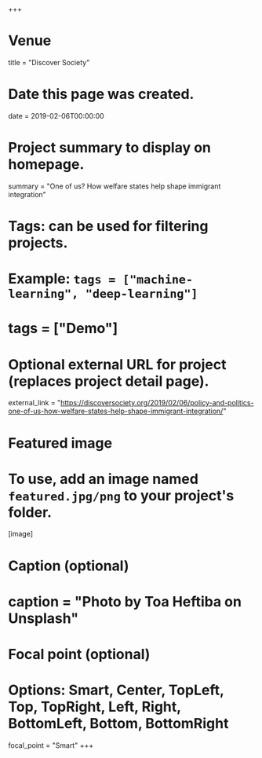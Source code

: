 +++
# Venue
title = "Discover Society"

# Date this page was created.
 date = 2019-02-06T00:00:00
 
# Project summary to display on homepage.
summary = "One of us? How welfare states help shape immigrant integration"

# Tags: can be used for filtering projects.
# Example: `tags = ["machine-learning", "deep-learning"]`
# tags = ["Demo"]

# Optional external URL for project (replaces project detail page).
external_link = "https://discoversociety.org/2019/02/06/policy-and-politics-one-of-us-how-welfare-states-help-shape-immigrant-integration/"

# Featured image
# To use, add an image named `featured.jpg/png` to your project's folder. 
[image]
  # Caption (optional)
  # caption = "Photo by Toa Heftiba on Unsplash"

  # Focal point (optional)
  # Options: Smart, Center, TopLeft, Top, TopRight, Left, Right, BottomLeft, Bottom, BottomRight
  focal_point = "Smart"
+++
